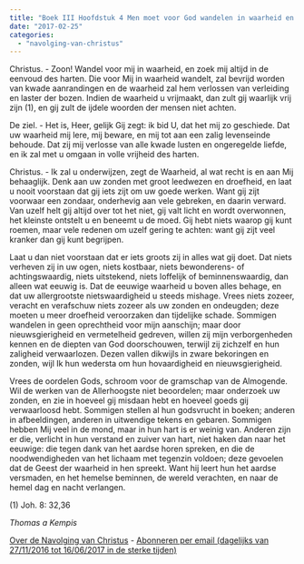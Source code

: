 ```yaml
---
title: "Boek III Hoofdstuk 4 Men moet voor God wandelen in waarheid en ootmoed."
date: "2017-02-25"
categories: 
  - "navolging-van-christus"
---
```


Christus. - Zoon! Wandel voor mij in waarheid, en zoek mij altijd in de eenvoud des harten. Die voor Mij in waarheid wandelt, zal bevrijd worden van kwade aanrandingen en de waarheid zal hem verlossen van verleiding en laster der bozen. Indien de waarheid u vrijmaakt, dan zult gij waarlijk vrij zijn (1), en gij zult de ijdele woorden der mensen niet achten.

De ziel. - Het is, Heer, gelijk Gij zegt: ik bid U, dat het mij zo geschiede. Dat uw waarheid mij lere, mij beware, en mij tot aan een zalig levenseinde behoude. Dat zij mij verlosse van alle kwade lusten en ongeregelde liefde, en ik zal met u omgaan in volle vrijheid des harten.

Christus. - Ik zal u onderwijzen, zegt de Waarheid, al wat recht is en aan Mij behaaglijk. Denk aan uw zonden met groot leedwezen en droefheid, en laat u nooit voorstaan dat gij iets zijt om uw goede werken. Want gij zijt voorwaar een zondaar, onderhevig aan vele gebreken, en daarin verward. Van uzelf helt gij altijd over tot het niet, gij valt licht en wordt overwonnen, het kleinste ontstelt u en beneemt u de moed. Gij hebt niets waarop gij kunt roemen, maar vele redenen om uzelf gering te achten: want gij zijt veel kranker dan gij kunt begrijpen.

Laat u dan niet voorstaan dat er iets groots zij in alles wat gij doet. Dat niets verheven zij in uw ogen, niets kostbaar, niets bewonderens- of achtingswaardig, niets uitstekend, niets loffelijk of beminnenswaardig, dan alleen wat eeuwig is. Dat de eeuwige waarheid u boven alles behage, en dat uw allergrootste nietswaardigheid u steeds mishage. Vrees niets zozeer, veracht en verafschuw niets zozeer als uw zonden en ondeugden; deze moeten u meer droefheid veroorzaken dan tijdelijke schade. Sommigen wandelen in geen oprechtheid voor mijn aanschijn; maar door nieuwsgierigheid en vermetelheid gedreven, willen zij mijn verborgenheden kennen en de diepten van God doorschouwen, terwijl zij zichzelf en hun zaligheid verwaarlozen. Dezen vallen dikwijls in zware bekoringen en zonden, wijl Ik hun wedersta om hun hovaardigheid en nieuwsgierigheid.

Vrees de oordelen Gods, schroom voor de gramschap van de Almogende. Wil de werken van de Allerhoogste niet beoordelen; maar onderzoek uw zonden, en zie in hoeveel gij misdaan hebt en hoeveel goeds gij verwaarloosd hebt. Sommigen stellen al hun godsvrucht in boeken; anderen in afbeeldingen, anderen in uitwendige tekens en gebaren. Sommigen hebben Mij veel in de mond, maar in hun hart is er weinig van. Anderen zijn er die, verlicht in hun verstand en zuiver van hart, niet haken dan naar het eeuwige: die tegen dank van het aardse horen spreken, en die de noodwendigheden van het lichaam met tegenzin voldoen; deze gevoelen dat de Geest der waarheid in hen spreekt. Want hij leert hun het aardse versmaden, en het hemelse beminnen, de wereld verachten, en naar de hemel dag en nacht verlangen.

(1) Joh. 8: 32,36

_Thomas a Kempis_

[Over de Navolging van Christus](/blog/de-navolging-van-christus-in-de-sterke-tijden/) - [Abonneren per email (dagelijks van 27/11/2016 tot 16/06/2017 in de sterke tijden)](http://eepurl.com/cg9VGT)
